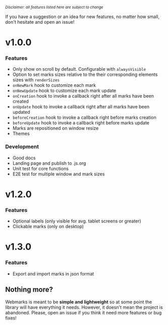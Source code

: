<sub>_Disclaimer: all features listed here are subject to change_</sub>

If you have a suggestion or an idea for new features, no matter how small, don't hesitate and open an issue!

# v1.0.0
### Features
- Only show on scroll by default. Configurable with `alwaysVisible`
- Option to set marks sizes relative to the their corresponding elements sizes with `renderSizes`
- `onNewMark` hook to customize each mark
- `onNewUpdate` hook to customize each mark update
- `onCreation` hook to invoke a callback right after all marks have been created
- `onUpdate` hook to invoke a callback right after all marks have been updated
- `beforeCreation` hook to invoke a callback right before marks creation
- `beforeUpdate` hook to invoke a callback right before marks update
- Marks are repositioned on window resize
- Themes
### Development
- Good docs
- Landing page and publish to .js.org
- Unit test for core functions
- E2E test for multiple window and mark sizes

# v1.2.0
### Features
- Optional labels (only visible for avg. tablet screens or greater)
- Clickable marks (only on desktop)

# v1.3.0
### Features
- Export and import marks in json format

## Nothing more?

Webmarks is meant to be **simple and lightweight** so at some point the library will have everything it needs. However, it doesn't mean the project is abandoned. Please, open an issue if you think it need more features or bug fixes!
